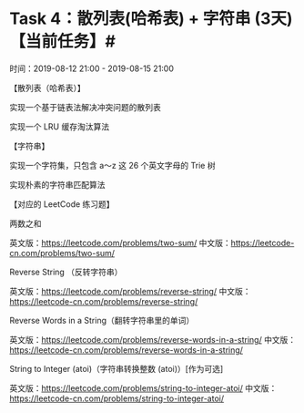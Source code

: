 # Task 4：散列表(哈希表) + 字符串 (3天) 【当前任务】#

时间：2019-08-12 21:00 - 2019-08-15 21:00

【散列表（哈希表）】

实现一个基于链表法解决冲突问题的散列表

实现一个 LRU 缓存淘汰算法

【字符串】

实现一个字符集，只包含 a～z 这 26 个英文字母的 Trie 树

实现朴素的字符串匹配算法

【对应的 LeetCode 练习题】

两数之和

英文版：https://leetcode.com/problems/two-sum/
中文版：https://leetcode-cn.com/problems/two-sum/

Reverse String （反转字符串）

英文版：https://leetcode.com/problems/reverse-string/
中文版：https://leetcode-cn.com/problems/reverse-string/

Reverse Words in a String（翻转字符串里的单词）

英文版：https://leetcode.com/problems/reverse-words-in-a-string/
中文版：https://leetcode-cn.com/problems/reverse-words-in-a-string/

String to Integer (atoi)（字符串转换整数 (atoi)）[作为可选]

英文版：https://leetcode.com/problems/string-to-integer-atoi/
中文版：https://leetcode-cn.com/problems/string-to-integer-atoi/
